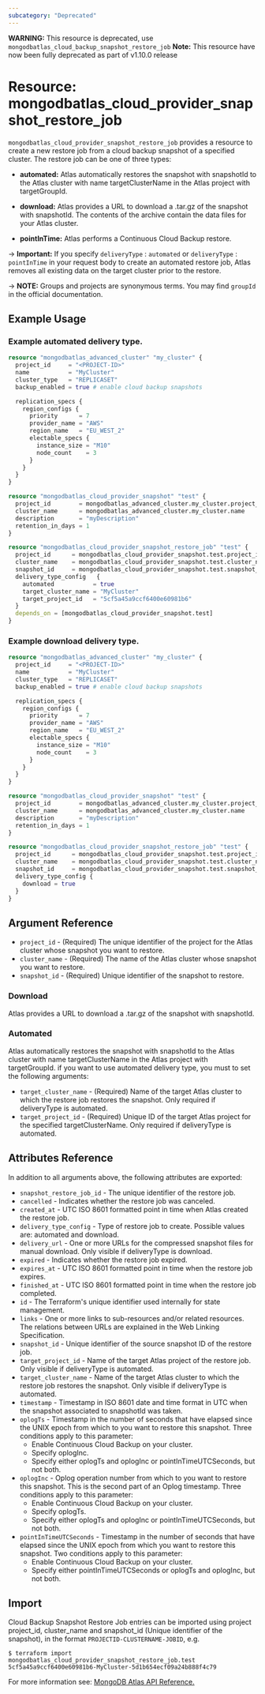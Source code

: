 ```yaml
---
subcategory: "Deprecated"    
---
```


**WARNING:** This resource is deprecated, use `mongodbatlas_cloud_backup_snapshot_restore_job`
**Note:** This resource have now been fully deprecated as part of v1.10.0 release

# Resource: mongodbatlas_cloud_provider_snapshot_restore_job

`mongodbatlas_cloud_provider_snapshot_restore_job` provides a resource to create a new restore job from a cloud backup snapshot of a specified cluster. The restore job can be one of three types: 
* **automated:** Atlas automatically restores the snapshot with snapshotId to the Atlas cluster with name targetClusterName in the Atlas project with targetGroupId.

* **download:** Atlas provides a URL to download a .tar.gz of the snapshot with snapshotId. The contents of the archive contain the data files for your Atlas cluster.

* **pointInTime:**  Atlas performs a Continuous Cloud Backup restore.

-> **Important:** If you specify `deliveryType` : `automated` or `deliveryType` : `pointInTime` in your request body to create an automated restore job, Atlas removes all existing data on the target cluster prior to the restore.

-> **NOTE:** Groups and projects are synonymous terms. You may find `groupId` in the official documentation.

## Example Usage

### Example automated delivery type.

```terraform
resource "mongodbatlas_advanced_cluster" "my_cluster" {
  project_id     = "<PROJECT-ID>"
  name           = "MyCluster"
  cluster_type   = "REPLICASET"
  backup_enabled = true # enable cloud backup snapshots

  replication_specs {
    region_configs {
      priority      = 7
      provider_name = "AWS"
      region_name   = "EU_WEST_2"
      electable_specs {
        instance_size = "M10"
        node_count    = 3
      }
    }
  }
}

resource "mongodbatlas_cloud_provider_snapshot" "test" {
  project_id        = mongodbatlas_advanced_cluster.my_cluster.project_id
  cluster_name      = mongodbatlas_advanced_cluster.my_cluster.name
  description       = "myDescription"
  retention_in_days = 1
}

resource "mongodbatlas_cloud_provider_snapshot_restore_job" "test" {
  project_id      = mongodbatlas_cloud_provider_snapshot.test.project_id
  cluster_name    = mongodbatlas_cloud_provider_snapshot.test.cluster_name
  snapshot_id     = mongodbatlas_cloud_provider_snapshot.test.snapshot_id
  delivery_type_config   {
    automated           = true
    target_cluster_name = "MyCluster"
    target_project_id   = "5cf5a45a9ccf6400e60981b6"
  }
  depends_on = [mongodbatlas_cloud_provider_snapshot.test]
}
```

### Example download delivery type.

```terraform
resource "mongodbatlas_advanced_cluster" "my_cluster" {
  project_id     = "<PROJECT-ID>"
  name           = "MyCluster"
  cluster_type   = "REPLICASET"
  backup_enabled = true # enable cloud backup snapshots

  replication_specs {
    region_configs {
      priority      = 7
      provider_name = "AWS"
      region_name   = "EU_WEST_2"
      electable_specs {
        instance_size = "M10"
        node_count    = 3
      }
    }
  }
}

resource "mongodbatlas_cloud_provider_snapshot" "test" {
  project_id        = mongodbatlas_advanced_cluster.my_cluster.project_id
  cluster_name      = mongodbatlas_advanced_cluster.my_cluster.name
  description       = "myDescription"
  retention_in_days = 1
}

resource "mongodbatlas_cloud_provider_snapshot_restore_job" "test" {
  project_id      = mongodbatlas_cloud_provider_snapshot.test.project_id
  cluster_name    = mongodbatlas_cloud_provider_snapshot.test.cluster_name
  snapshot_id     = mongodbatlas_cloud_provider_snapshot.test.snapshot_id
  delivery_type_config {
    download = true
  }
}
```

## Argument Reference

* `project_id` - (Required) The unique identifier of the project for the Atlas cluster whose snapshot you want to restore.
* `cluster_name` - (Required) The name of the Atlas cluster whose snapshot you want to restore.
* `snapshot_id` - (Required) Unique identifier of the snapshot to restore.

### Download
Atlas provides a URL to download a .tar.gz of the snapshot with snapshotId. 

### Automated
Atlas automatically restores the snapshot with snapshotId to the Atlas cluster with name targetClusterName in the Atlas project with targetGroupId. if you want to use automated delivery type, you must to set the following arguments:

* `target_cluster_name` - (Required) 	Name of the target Atlas cluster to which the restore job restores the snapshot. Only required if deliveryType is automated.
* `target_project_id` - (Required) 	Unique ID of the target Atlas project for the specified targetClusterName. Only required if deliveryType is automated.


## Attributes Reference

In addition to all arguments above, the following attributes are exported:

* `snapshot_restore_job_id` - The unique identifier of the restore job.
* `cancelled` -	Indicates whether the restore job was canceled.
* `created_at` -	UTC ISO 8601 formatted point in time when Atlas created the restore job.
* `delivery_type_config` - Type of restore job to create. Possible values are: automated and download.
* `delivery_url` -	One or more URLs for the compressed snapshot files for manual download. Only visible if deliveryType is download.
* `expired` -	Indicates whether the restore job expired.
* `expires_at` -	UTC ISO 8601 formatted point in time when the restore job expires.
* `finished_at` -	UTC ISO 8601 formatted point in time when the restore job completed.
* `id` -	The Terraform's unique identifier used internally for state management.
* `links` -	One or more links to sub-resources and/or related resources. The relations between URLs are explained in the Web Linking Specification.
* `snapshot_id` -	Unique identifier of the source snapshot ID of the restore job.
* `target_project_id` -	Name of the target Atlas project of the restore job. Only visible if deliveryType is automated.
* `target_cluster_name` -	Name of the target Atlas cluster to which the restore job restores the snapshot. Only visible if deliveryType is automated.
* `timestamp` - Timestamp in ISO 8601 date and time format in UTC when the snapshot associated to snapshotId was taken.
* `oplogTs` - Timestamp in the number of seconds that have elapsed since the UNIX epoch from which to you want to restore this snapshot.
    Three conditions apply to this parameter:
    * Enable Continuous Cloud Backup on your cluster.
    * Specify oplogInc.
    * Specify either oplogTs and oplogInc or pointInTimeUTCSeconds, but not both.
* `oplogInc` - Oplog operation number from which to you want to restore this snapshot. This is the second part of an Oplog timestamp.
    Three conditions apply to this parameter:
    * Enable Continuous Cloud Backup on your cluster.
    * Specify oplogTs.
    * Specify either oplogTs and oplogInc or pointInTimeUTCSeconds, but not both.
* `pointInTimeUTCSeconds` - Timestamp in the number of seconds that have elapsed since the UNIX epoch from which you want to restore this snapshot.
    Two conditions apply to this parameter:
    * Enable Continuous Cloud Backup on your cluster.
    * Specify either pointInTimeUTCSeconds or oplogTs and oplogInc, but not both.

## Import

Cloud Backup Snapshot Restore Job entries can be imported using project project_id, cluster_name and snapshot_id (Unique identifier of the snapshot), in the format `PROJECTID-CLUSTERNAME-JOBID`, e.g.

```
$ terraform import mongodbatlas_cloud_provider_snapshot_restore_job.test 5cf5a45a9ccf6400e60981b6-MyCluster-5d1b654ecf09a24b888f4c79
```

For more information see: [MongoDB Atlas API Reference.](https://docs.atlas.mongodb.com/reference/api/cloud-backup/restore/restores/)